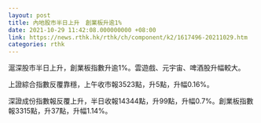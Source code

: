 ```yaml
---
layout: post
title: 內地股市半日上升　創業板升逾1%
date: 2021-10-29 11:42:08.000000000 +08:00
link: https://news.rthk.hk/rthk/ch/component/k2/1617496-20211029.htm
categories: rthk
---
```


滬深股市半日上升，創業板指數升逾1%。雲遊戲、元宇宙、啤酒股升幅較大。

上證綜合指數反覆靠穩，上午收市報3523點，升5點，升幅0.16%。

深證成份指數報反覆上升，半日收報14344點，升99點，升幅0.7%。創業板指數報3315點，升37點，升幅1.14%。
